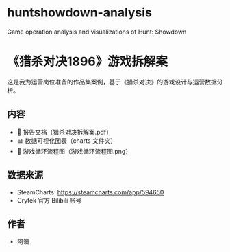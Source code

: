 # huntshowdown-analysis
Game operation analysis and visualizations of Hunt: Showdown 
# 《猎杀对决1896》游戏拆解案

这是我为运营岗位准备的作品集案例，基于《猎杀对决》的游戏设计与运营数据分析。

## 内容
- 📄 报告文档（猎杀对决拆解案.pdf）
- 📊 数据可视化图表（charts 文件夹）
- 🔄 游戏循环流程图（游戏循环流程图.png）

## 数据来源
- SteamCharts: https://steamcharts.com/app/594650
- Crytek 官方 Bilibili 账号

## 作者
- 阿漓
